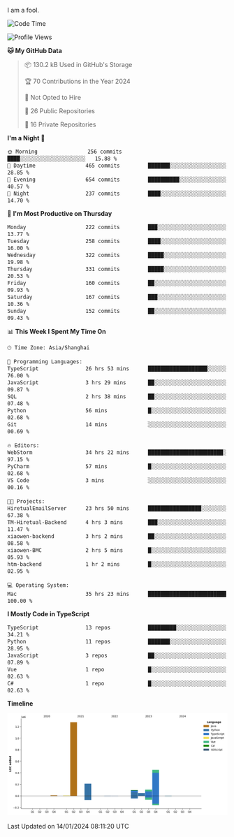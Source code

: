 I am a fool.

<!--START_SECTION:waka-->
![Code Time](http://img.shields.io/badge/Code%20Time-1%2C096%20hrs%204%20mins-blue)

![Profile Views](http://img.shields.io/badge/Profile%20Views-0-blue)

**🐱 My GitHub Data** 

> 📦 130.2 kB Used in GitHub's Storage 
 > 
> 🏆 70 Contributions in the Year 2024
 > 
> 🚫 Not Opted to Hire
 > 
> 📜 26 Public Repositories 
 > 
> 🔑 16 Private Repositories 
 > 
**I'm a Night 🦉** 

```text
🌞 Morning                256 commits         ████░░░░░░░░░░░░░░░░░░░░░   15.88 % 
🌆 Daytime                465 commits         ███████░░░░░░░░░░░░░░░░░░   28.85 % 
🌃 Evening                654 commits         ██████████░░░░░░░░░░░░░░░   40.57 % 
🌙 Night                  237 commits         ████░░░░░░░░░░░░░░░░░░░░░   14.70 % 
```
📅 **I'm Most Productive on Thursday** 

```text
Monday                   222 commits         ███░░░░░░░░░░░░░░░░░░░░░░   13.77 % 
Tuesday                  258 commits         ████░░░░░░░░░░░░░░░░░░░░░   16.00 % 
Wednesday                322 commits         █████░░░░░░░░░░░░░░░░░░░░   19.98 % 
Thursday                 331 commits         █████░░░░░░░░░░░░░░░░░░░░   20.53 % 
Friday                   160 commits         ██░░░░░░░░░░░░░░░░░░░░░░░   09.93 % 
Saturday                 167 commits         ███░░░░░░░░░░░░░░░░░░░░░░   10.36 % 
Sunday                   152 commits         ██░░░░░░░░░░░░░░░░░░░░░░░   09.43 % 
```


📊 **This Week I Spent My Time On** 

```text
🕑︎ Time Zone: Asia/Shanghai

💬 Programming Languages: 
TypeScript               26 hrs 53 mins      ███████████████████░░░░░░   76.00 % 
JavaScript               3 hrs 29 mins       ██░░░░░░░░░░░░░░░░░░░░░░░   09.87 % 
SQL                      2 hrs 38 mins       ██░░░░░░░░░░░░░░░░░░░░░░░   07.48 % 
Python                   56 mins             █░░░░░░░░░░░░░░░░░░░░░░░░   02.68 % 
Git                      14 mins             ░░░░░░░░░░░░░░░░░░░░░░░░░   00.69 % 

🔥 Editors: 
WebStorm                 34 hrs 22 mins      ████████████████████████░   97.15 % 
PyCharm                  57 mins             █░░░░░░░░░░░░░░░░░░░░░░░░   02.68 % 
VS Code                  3 mins              ░░░░░░░░░░░░░░░░░░░░░░░░░   00.16 % 

🐱‍💻 Projects: 
HiretualEmailServer      23 hrs 50 mins      █████████████████░░░░░░░░   67.38 % 
TM-Hiretual-Backend      4 hrs 3 mins        ███░░░░░░░░░░░░░░░░░░░░░░   11.47 % 
xiaowen-backend          3 hrs 2 mins        ██░░░░░░░░░░░░░░░░░░░░░░░   08.58 % 
xiaowen-BMC              2 hrs 5 mins        █░░░░░░░░░░░░░░░░░░░░░░░░   05.93 % 
htm-backend              1 hr 2 mins         █░░░░░░░░░░░░░░░░░░░░░░░░   02.95 % 

💻 Operating System: 
Mac                      35 hrs 23 mins      █████████████████████████   100.00 % 
```

**I Mostly Code in TypeScript** 

```text
TypeScript               13 repos            █████████░░░░░░░░░░░░░░░░   34.21 % 
Python                   11 repos            ███████░░░░░░░░░░░░░░░░░░   28.95 % 
JavaScript               3 repos             ██░░░░░░░░░░░░░░░░░░░░░░░   07.89 % 
Vue                      1 repo              █░░░░░░░░░░░░░░░░░░░░░░░░   02.63 % 
C#                       1 repo              █░░░░░░░░░░░░░░░░░░░░░░░░   02.63 % 
```



**Timeline**

![Lines of Code chart](https://raw.githubusercontent.com/VeejaLiu/VeejaLiu/master/assets/bar_graph.png)


 Last Updated on 14/01/2024 08:11:20 UTC
<!--END_SECTION:waka-->
